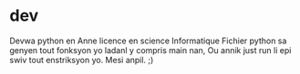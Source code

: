 # dev
Devwa python en Anne licence en science Informatique
Fichier python sa genyen tout fonksyon yo ladanl y compris main nan,
Ou annik just run li epi swiv tout enstriksyon yo. 
Mesi anpil. ;)
